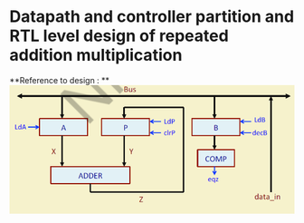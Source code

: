 # Datapath and controller partition and RTL level design of repeated addition multiplication

**Reference to design : **
![plot](./img/design.PNG)

